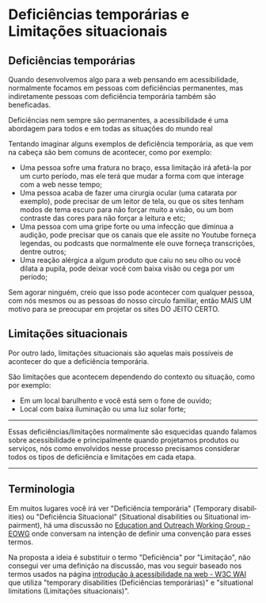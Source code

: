 # Deficiências temporárias e Limitações situacionais

## Deficiências temporárias
Quando desenvolvemos algo para a web pensando em acessibilidade, normalmente focamos em pessoas com deficiências permanentes, mas indiretamente pessoas com deficiência temporária também são beneficadas.

Deficiências nem sempre são permanentes, a acessibilidade é uma abordagem para todos e em todas as situações do mundo real

Tentando imaginar alguns exemplos de deficiência temporária, as que vem na cabeça são bem comuns de acontecer, como por exemplo:

- Uma pessoa sofre uma fratura no braço, essa limitação irá afetá-la por um curto período, mas ele terá que mudar a forma com que interage com a web nesse tempo;
- Uma pessoa acaba de fazer uma cirurgia ocular (uma catarata por exemplo), pode precisar de um leitor de tela, ou que os sites tenham modos de tema escuro para não forçar muito a visão, ou um bom contraste das cores para não forçar a leitura e etc;
- Uma pessoa com uma gripe forte ou uma infecção que diminua a audição, pode precisar que os canais que ele assite no Youtube forneça legendas, ou podcasts que normalmente ele ouve forneça transcrições, dentre outros;
- Uma reação alérgica a algum produto que caiu no seu olho ou você dilata a pupila, pode deixar você com baixa visão ou cega por um período;

Sem agorar ninguém, creio que isso pode acontecer com qualquer pessoa, com nós mesmos ou as pessoas do nosso círculo familiar, então MAIS UM motivo para se preocupar em projetar os sites DO JEITO CERTO.

## Limitações situacionais
Por outro lado, limitações situacionais são aquelas mais possíveis de acontecer do que a deficiência temporária.

São limitações que acontecem dependendo do contexto ou situação, como por exemplo:

- Em um local barulhento e você está sem o fone de ouvido;
- Local com baixa iluminação ou uma luz solar forte;

---

Essas deficiências/limitações normalmente são esquecidas quando falamos sobre acessibilidade e principalmente quando projetamos produtos ou serviços, nós como envolvidos nesse processo precisamos considerar todos os tipos de deficiência e limitações em cada etapa.

---

## Terminologia
Em muitos lugares você irá ver "Deficiência temporária" (<span lang="en">Temporary disabilities</span>) ou "Deficiência Situacional" (<span lang="en">Situational disabilities</span> ou <span lang="en">Situational impairment</span>), há uma discussão no [<span lang="en">Education and Outreach Working Group</span> - EOWG](https://www.w3.org/WAI/about/groups/eowg/) onde conversam na intenção de definir uma convenção para esses termos.

Na proposta a ideia é substituir o termo "Deficiência" por "Limitação", não consegui ver uma definição na discussão, mas vou seguir baseado nos termos usados na página [introdução à acessibilidade na web - W3C WAI](https://www.w3.org/WAI/fundamentals/accessibility-intro/#what) que utiliza "<span lang="en">temporary disabilities</span> (Deficiências temporárias)" e "<span lang="en">situational limitations</span> (Limitações situacionais)".